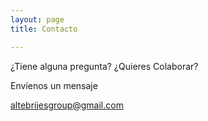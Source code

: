 ```yaml
---
layout: page
title: Contacto

---
```

¿Tiene alguna pregunta?
¿Quieres Colaborar?

Envíenos un mensaje

altebrijesgroup@gmail.com